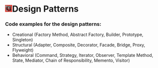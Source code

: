 <h1><img src="https://github.com/radyslavkrechet/PDPDesignPatterns/blob/master/DesignPatterns/Resources/Assets/Assets.xcassets/AppIcon.appiconset/logo.png" width="23" height="23">Design Patterns</h1>

### Code examples for the design patterns: ###

* Creational (Factory Method, Abstract Factory, Builder, Prototype, Singleton)
* Structural (Adapter, Composite, Decorator, Facade, Bridge, Proxy, Flyweight)
* Behavioral (Command, Strategy, Iterator, Observer, Template Method, State, Mediator, Chain of Responsibility, Memento, Visitor)
